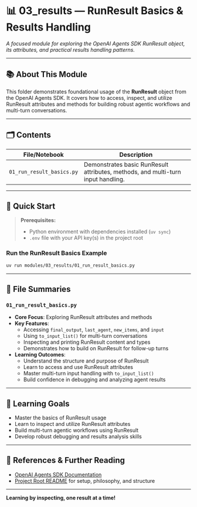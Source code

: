 # 📊 03_results — RunResult Basics & Results Handling

_A focused module for exploring the OpenAI Agents SDK RunResult object, its attributes, and practical results handling patterns._

---

## 📚 About This Module

This folder demonstrates foundational usage of the **RunResult** object from the OpenAI Agents SDK. It covers how to access, inspect, and utilize RunResult attributes and methods for building robust agentic workflows and multi-turn conversations.

---

## 🗂️ Contents

| File/Notebook                  | Description                                                                 |
| ------------------------------ | --------------------------------------------------------------------------- |
| `01_run_result_basics.py`      | Demonstrates basic RunResult attributes, methods, and multi-turn input handling. |

---

## 🏁 Quick Start

> **Prerequisites:**  
> - Python environment with dependencies installed (`uv sync`)  
> - `.env` file with your API key(s) in the project root

### Run the RunResult Basics Example

```bash
uv run modules/03_results/01_run_result_basics.py
```

---

## 📄 File Summaries

### `01_run_result_basics.py`
- **Core Focus**: Exploring RunResult attributes and methods
- **Key Features**:
  - Accessing `final_output`, `last_agent`, `new_items`, and `input`
  - Using `to_input_list()` for multi-turn conversations
  - Inspecting and printing RunResult content and types
  - Demonstrates how to build on RunResult for follow-up turns
- **Learning Outcomes**:
  - Understand the structure and purpose of RunResult
  - Learn to access and use RunResult attributes
  - Master multi-turn input handling with `to_input_list()`
  - Build confidence in debugging and analyzing agent results

---

## 🧭 Learning Goals

- Master the basics of RunResult usage
- Learn to inspect and utilize RunResult attributes
- Build multi-turn agentic workflows using RunResult
- Develop robust debugging and results analysis skills

---

## 🔗 References & Further Reading

- [OpenAI Agents SDK Documentation](https://openai.github.io/openai-agents-python/results/)
- [Project Root README](../../README.md) for setup, philosophy, and structure

---

**Learning by inspecting, one result at a time!** 